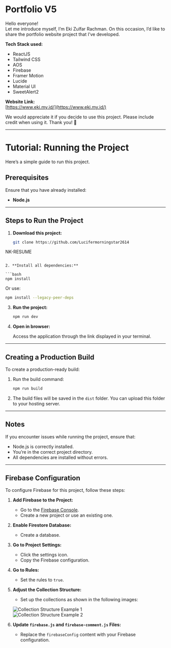# Portfolio V5  
Hello everyone!  
Let me introduce myself, I’m Eki Zulfar Rachman. On this occasion, I’d like to share the portfolio website project that I’ve developed.  

**Tech Stack used:**  
- ReactJS  
- Tailwind CSS  
- AOS  
- Firebase  
- Framer Motion  
- Lucide  
- Material UI  
- SweetAlert2  

**Website Link:**  
[https://www.eki.my.id/](https://www.eki.my.id/)  

We would appreciate it if you decide to use this project. Please include credit when using it. Thank you! 🙏  

---

# Tutorial: Running the Project  

Here’s a simple guide to run this project.  

## Prerequisites  

Ensure that you have already installed:  
- **Node.js**  

---

## Steps to Run the Project  

1. **Download this project:**  

   ```bash  
   git clone https://github.com/Lucifermorningstar2614
NK-RESUME
   ```  

2. **Install all dependencies:**  

   ```bash  
   npm install  
   ```  
   Or use:  

   ```bash  
   npm install --legacy-peer-deps  
   ```  

3. **Run the project:**  

   ```bash  
   npm run dev  
   ```  

4. **Open in browser:**  

   Access the application through the link displayed in your terminal.  

---

## Creating a Production Build  

To create a production-ready build:  

1. Run the build command:  

   ```bash  
   npm run build  
   ```  

2. The build files will be saved in the `dist` folder. You can upload this folder to your hosting server.  

---

## Notes  

If you encounter issues while running the project, ensure that:  
- Node.js is correctly installed.  
- You’re in the correct project directory.  
- All dependencies are installed without errors.  

---

## Firebase Configuration  

To configure Firebase for this project, follow these steps:  

1. **Add Firebase to the Project:**  
   - Go to the [Firebase Console](https://console.firebase.google.com/).  
   - Create a new project or use an existing one.  

2. **Enable Firestore Database:**  
   - Create a database.  

3. **Go to Project Settings:**  
   - Click the settings icon.  
   - Copy the Firebase configuration.  

4. **Go to Rules:**  
   - Set the rules to `true`.  

5. **Adjust the Collection Structure:**  
   - Set up the collections as shown in the following images:  

   ![Collection Structure Example 1](https://github.com/user-attachments/assets/38580122-08a4-4499-a8fd-0f253652a239)  
   ![Collection Structure Example 2](https://github.com/user-attachments/assets/d563d7ad-f1ab-46ff-8185-640dcebd0363)  

6. **Update `firebase.js` and `firebase-comment.js` Files:**  
   - Replace the `firebaseConfig` content with your Firebase configuration.  

